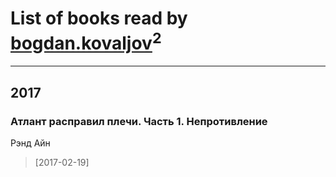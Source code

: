 # List of books read by [bogdan.kovaljov](https://www.facebook.com/app_scoped_user_id/164599744044947/)<sup>2</sup>
---

## 2017

### Атлант расправил плечи. Часть 1. Непротивление
Рэнд Айн
> [2017-02-19] 





